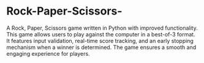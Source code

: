 # Rock-Paper-Scissors-
A Rock, Paper, Scissors game written in Python with improved functionality. This game allows users to play against the computer in a best-of-3 format. It features input validation, real-time score tracking, and an early stopping mechanism when a winner is determined. The game ensures a smooth and engaging experience for players.
